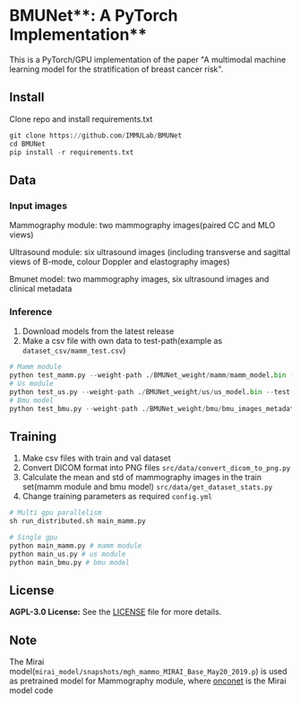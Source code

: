 # BMUNet**: A PyTorch Implementation**

This is a PyTorch/GPU implementation of the paper "A multimodal machine learning model for the stratification of breast cancer risk".

## Install

Clone repo and install requirements.txt

```python
git clone https://github.com/IMMULab/BMUNet
cd BMUNet
pip install -r requirements.txt
```

## Data

### Input images

Mammography module:  two mammography images(paired CC and MLO views)

Ultrasound module: six ultrasound images (including transverse and sagittal views of B-mode, colour Doppler and elastography images)

Bmunet model: two mammography images,  six ultrasound images and clinical metadata

### Inference

1. Download models from the latest release 
2. Make a csv file with own data to test-path(example as `dataset_csv/mamm_test.csv`)

```python
# Mamm module
python test_mamm.py --weight-path ./BMUNet_weight/mamm/mamm_model.bin --test-path ./dataset_csv/mamm_test.csv
# Us module
python test_us.py --weight-path ./BMUNet_weight/us/us_model.bin --test-path ./dataset_csv/us_test.csv
# Bmu model
python test_bmu.py --weight-path ./BMUNet_weight/bmu/bmu_images_metadata_model.bin --test-path ./dataset_csv/bmu_test.csv
```

## Training

1. Make csv files with train and val dataset
2. Convert DICOM format into PNG files `src/data/convert_dicom_to_png.py`
3. Calculate the mean and std of mammography images in the train set(mamm module and bmu model) `src/data/get_dataset_stats.py`
4. Change training parameters as required `config.yml`

```python
# Multi gpu parallelism
sh run_distributed.sh main_mamm.py

# Single gpu
python main_mamm.py # mamm module
python main_us.py # us module
python main_bmu.py # bmu model
```

## **License**

**AGPL-3.0 License:** See the [LICENSE](https://github.com/IMMULab/BMUNet/blob/main/LICENSE) file for more details.

## Note

The Mirai model(`mirai_model/snapshots/mgh_mammo_MIRAI_Base_May20_2019.p`) is used as pretrained model for Mammography module, where [onconet](https://github.com/yala/Mirai) is the Mirai model code